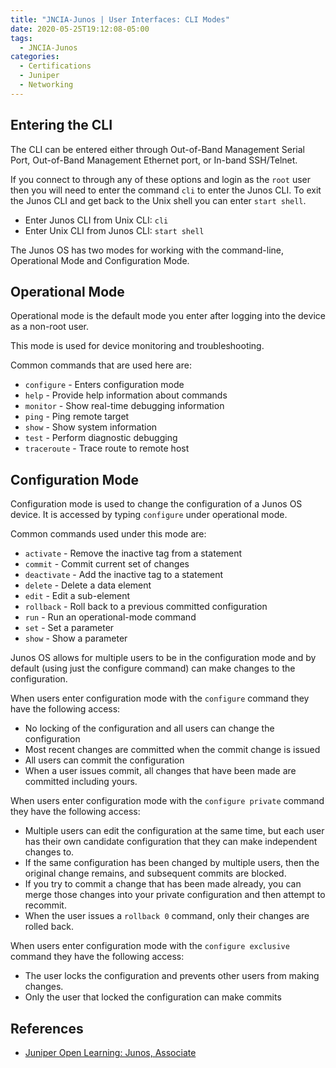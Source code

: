 ```yaml
---
title: "JNCIA-Junos | User Interfaces: CLI Modes"
date: 2020-05-25T19:12:08-05:00
tags:
  - JNCIA-Junos
categories:
  - Certifications
  - Juniper
  - Networking
---
```

## Entering the CLI

The CLI can be entered either through Out-of-Band Management Serial Port, Out-of-Band Management Ethernet port, or In-band SSH/Telnet.

If you connect to through any of these options and login as the `root` user then you will need to enter the command `cli` to enter the Junos CLI. To exit the Junos CLI and get back to the Unix shell you can enter `start shell`.

* Enter Junos CLI from Unix CLI: `cli`
* Enter Unix CLI from Junos CLI: `start shell`

The Junos OS has two modes for working with the command-line, Operational Mode and Configuration Mode.

## Operational Mode

Operational mode is the default mode you enter after logging into the device as a non-root user.

This mode is used for device monitoring and troubleshooting.

Common commands that are used here are:

* `configure` - Enters configuration mode
* `help` - Provide help information about commands
* `monitor` - Show real-time debugging information
* `ping` - Ping remote target
* `show` - Show system information
* `test` - Perform diagnostic debugging
* `traceroute` - Trace route to remote host

## Configuration Mode

Configuration mode is used to change the configuration of a Junos OS device. It is accessed by typing `configure` under operational mode.

Common commands used under this mode are:

* `activate` - Remove the inactive tag from a statement
* `commit` - Commit current set of changes
* `deactivate` - Add the inactive tag to a statement
* `delete` - Delete a data element
* `edit` - Edit a sub-element
* `rollback` - Roll back to a previous committed configuration
* `run` - Run an operational-mode command
* `set` - Set a parameter
* `show` - Show a parameter

Junos OS allows for multiple users to be in the configuration mode and by default (using just the configure command) can make changes to the configuration.

When users enter configuration mode with the `configure` command they have the following access:

* No locking of the configuration and all users can change the configuration
* Most recent changes are committed when the commit change is issued
* All users can commit the configuration
* When a user issues commit, all changes that have been made are committed including yours.

When users enter configuration mode with the `configure private` command they have the following access:

* Multiple users can edit the configuration at the same time, but each user has their own candidate configuration that they can make independent changes to.
* If the same configuration has been changed by multiple users, then the original change remains, and subsequent commits are blocked.
* If you try to commit a change that has been made already, you can merge those changes into your private configuration and then attempt to recommit.
* When the user issues a `rollback 0` command, only their changes are rolled back.

When users enter configuration mode with the `configure exclusive` command they have the following access:

* The user locks the configuration and prevents other users from making changes.
* Only the user that locked the configuration can make commits

## References

* [Juniper Open Learning: Junos, Associate](https://cloud.contentraven.com/junosgenius/learningpath-detail/1004/3/0/1)
